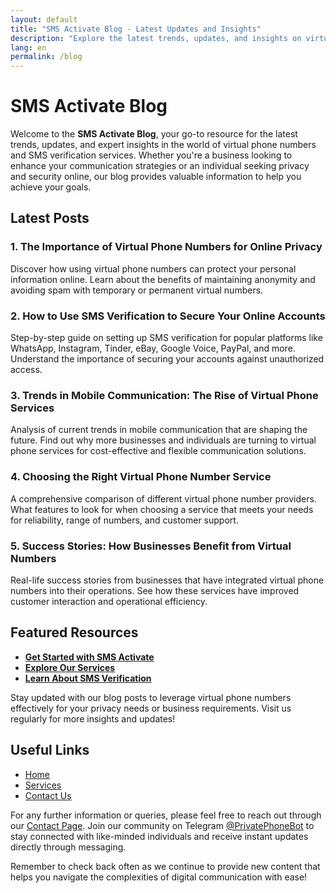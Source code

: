 ```yaml
---
layout: default
title: "SMS Activate Blog - Latest Updates and Insights"
description: "Explore the latest trends, updates, and insights on virtual phone numbers and SMS verification services at SMS Activate."
lang: en
permalink: /blog
---
```


# SMS Activate Blog

Welcome to the **SMS Activate Blog**, your go-to resource for the latest trends, updates, and expert insights in the world of virtual phone numbers and SMS verification services. Whether you're a business looking to enhance your communication strategies or an individual seeking privacy and security online, our blog provides valuable information to help you achieve your goals.

## Latest Posts

### **1. The Importance of Virtual Phone Numbers for Online Privacy**
Discover how using virtual phone numbers can protect your personal information online. Learn about the benefits of maintaining anonymity and avoiding spam with temporary or permanent virtual numbers.

### **2. How to Use SMS Verification to Secure Your Online Accounts**
Step-by-step guide on setting up SMS verification for popular platforms like WhatsApp, Instagram, Tinder, eBay, Google Voice, PayPal, and more. Understand the importance of securing your accounts against unauthorized access.

### **3. Trends in Mobile Communication: The Rise of Virtual Phone Services**
Analysis of current trends in mobile communication that are shaping the future. Find out why more businesses and individuals are turning to virtual phone services for cost-effective and flexible communication solutions.

### **4. Choosing the Right Virtual Phone Number Service**
A comprehensive comparison of different virtual phone number providers. What features to look for when choosing a service that meets your needs for reliability, range of numbers, and customer support.

### **5. Success Stories: How Businesses Benefit from Virtual Numbers**
Real-life success stories from businesses that have integrated virtual phone numbers into their operations. See how these services have improved customer interaction and operational efficiency.

## Featured Resources

- [**Get Started with SMS Activate**](/get-started)
- [**Explore Our Services**](/services)
- [**Learn About SMS Verification**](/sms-verification)

Stay updated with our blog posts to leverage virtual phone numbers effectively for your privacy needs or business requirements. Visit us regularly for more insights and updates!

## Useful Links

- [Home](/)
- [Services](/services)
- [Contact Us](/contact)

For any further information or queries, please feel free to reach out through our [Contact Page](/contact). Join our community on Telegram [@PrivatePhoneBot](https://t.me/PrivatePhoneBot) to stay connected with like-minded individuals and receive instant updates directly through messaging.

Remember to check back often as we continue to provide new content that helps you navigate the complexities of digital communication with ease!